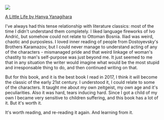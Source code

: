 <!-- 
.. link: 
.. description: A Little Life by Hanya Yanagihara is my favorite book of year 2017.
.. tags: books, 2017
.. date: 2018/01/05 22:11:21
.. title: The best of 2017: Books
.. slug: the-best-of-2017-books
-->

<a href="https://www.goodreads.com/book/show/25852828-a-little-life" target="_blank"><img src="/files/little-life.png"></a>

<a href="https://www.goodreads.com/book/show/25852828-a-little-life" target="_blank">A Little Life by Hanya Yanagihara</a>

I've always had this tense relationship with literature classics: most of the time I didn't understand them completely. I liked language fireworks of Ivo Andrić, but somehow could not relate to Ottoman Bosnia. Iliad was weird, chaotic and purposless. I loved inner reading of people from Dostoyevsky's Brothers Karamazov, but I could never manage to understand acting of any of the characters - mismanaged pride and that weird linkage of woman's chastity to man's self-purpose was just beyond me. It just seemed to me that in any situation the writer would imagine what would be the most stupid and irresponsable thing to do, and then continued writing on that.

But for this book, and it is the best book I read in 2017, I think it will become the classic of the early 21st century. I understood it, I could relate to some of the characters. It taught me about my own zeitgeist, my own age and it's peculiarities. Also it was hard, tears inducing hard. Since I got a child of my own I became very sensitive to children suffering, and this book has a lot of it. But it's worth it.

It's worth reading, and re-reading it again. And learning from it.
